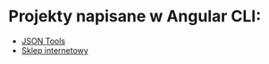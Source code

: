 # Projekty napisane w Angular CLI:

* [JSON Tools](https://github.com/wojciechgunia/PUT_IO_Project_JSON_Tools_FE)
* [Sklep internetowy](https://github.com/TheRemekk/sklep-internetowy-fe)



